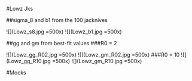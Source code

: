 #Lowz Jks

##sigma_8 and b1 from the 100 jacknives

![](Lowz_s8.jpg =500x)
![](Lowz_b1.jpg =500x)

##gg and gm from best-fit values
###R0 = 2 

![](Lowz_gg_R02.jpg =500x)
![](Lowz_gm_R02.jpg =500x)
###R0 = 10
![](Lowz_gg_R10.jpg =500x)
![](Lowz_gm_R10.jpg =500x)

#Mocks



